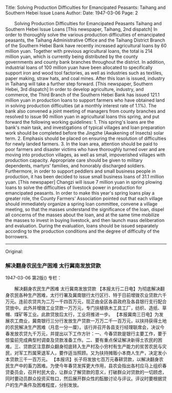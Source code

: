 Title: Solving Production Difficulties for Emancipated Peasants: Taihang and Southern Hebei Issue Loans
Author:
Date: 1947-03-06
Page: 2

　　Solving Production Difficulties for Emancipated Peasants
    Taihang and Southern Hebei Issue Loans
    [This newspaper, Taihang, 2nd dispatch] In order to thoroughly solve the various production difficulties of emancipated peasants, the Taihang Administrative Office and the Taihang District Branch of the Southern Hebei Bank have recently increased agricultural loans by 60 million yuan. Together with previous agricultural loans, the total is 214 million yuan, which is currently being distributed by the county governments and county bank branches throughout the district. In addition, industrial loans of 100 million yuan have been allocated to specifically support iron and wood tool factories, as well as industries such as textiles, paper making, straw hats, and coal mines. After this loan is issued, industry in Taihang will take a further step forward.
    [This newspaper, Southern Hebei, 3rd dispatch] In order to develop agriculture, industry, and commerce, the Third Branch of the Southern Hebei Bank has issued 121.1 million yuan in production loans to support farmers who have obtained land in solving production difficulties (at a monthly interest rate of 1.1%). The bank also convened a joint meeting of managers from county branches and resolved to issue 90 million yuan in agricultural loans this spring, and put forward the following working guidelines: 1. This spring's loans are the bank's main task, and investigations of typical villages and loan preparation work should be completed before the Jingzhe (Awakening of Insects) solar term. 2. Emphasis should be placed on ensuring the resolution of difficulties for newly landed farmers. 3. In the loan area, attention should be paid to poor farmers and disaster victims who have thoroughly turned over and are moving into production villages, as well as small, impoverished villages with production capacity. Appropriate care should be given to military dependents, martyrs' families, and honorably discharged soldiers. Furthermore, in order to support peddlers and small business people in production, it has been decided to issue small business loans of 31.1 million yuan.
    [This newspaper] Changzi will issue 7 million yuan in spring plowing loans to solve the difficulties of livestock power in production for emancipated peasants. In order to make this year's spring loans play a greater role, the County Farmers' Association pointed out that each village should immediately organize a spring loan committee, convene a village meeting, so that the masses understand the significance of the loan, dispel all concerns of the masses about the loan, and at the same time mobilize the masses to invest in buying livestock, and then launch mass deliberation and evaluation. During the evaluation, loans should be issued separately according to the production conditions and the degree of difficulty of the borrowers.



<hr /> 

Original: 


### 解决翻身农民生产困难  太行冀南发放贷款

1947-03-06
第2版()
专栏：

　　解决翻身农民生产困难
    太行冀南发放贷款
    【本报太行二日电】为彻底解决翻身农民各种生产困难，太行行署及冀南银行太行区行、特于日前增拨农业贷款六千万元。连前农贷共为二万一千四百万元，现正由全区各县政府及各县银行支行配合贷放中。此外并增拨工业贷款一万万元，专门扶植铁木工具工厂，纺织、造纸、草帽、煤矿等工业。此款贷放后太行，工业将推进一步。
    【本报冀南三日电】为发展农工商业，冀南银行三分行发放生产贷款一万万二千一百万元，以扶持获得土地的农民解决生产困难（月息一分一厘）。该行并召开各县支行经理联席会，决议今春发放农贷九千万元，并提出以下工作方针：一、今春贷款是银行主要工作，要于惊蛰前完成典型村调查及贷款准备工作。二、要有重点保证解决新得土农民的困难。三、贷款区注意群众翻身彻底转入生产村及小穷村有生产能力的贫苦农民与灾民，对军工烈属荣退军人，要作适当照顾。又为扶持摊贩小本商人生产，决定发小本贷款三千一百万元。
    【本报讯】长子将发放七百万元春耕贷款，以解决翻身农民生产中的畜力困难。为使今年春贷发挥更大作用，县农会指出各村应马上组织春贷委员会，召开村民大会，让群众了解贷款的意义，打破群众对贷款的一切顾虑，同时要动员群众投资买牲口，然后展开群众性的酝酿讨论与评议。评议时要根据贷户的生产条件及困难程度，分别发放。
